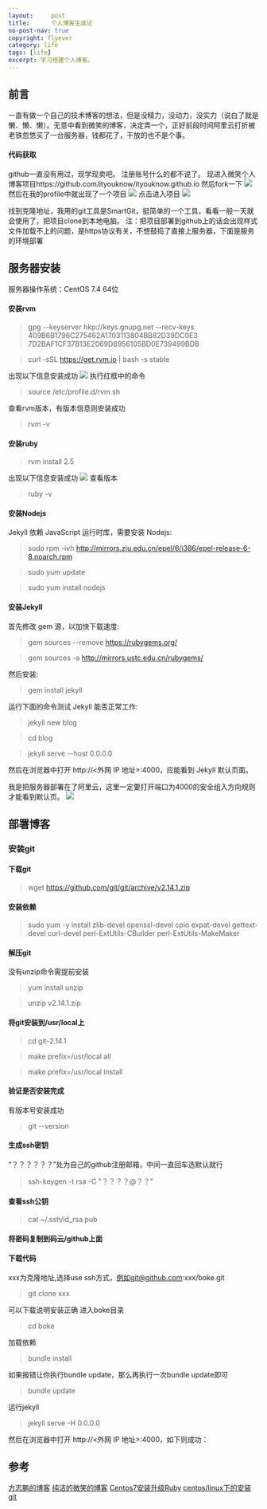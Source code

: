 ```yaml
---
layout:     post
title:      个人博客生成记
no-post-nav: true
copyright: flyever
category: life
tags: [life]
excerpt: 学习搭建个人博客。	
---
```


## 前言
一直有做一个自己的技术博客的想法，但是没精力，没动力，没实力（说白了就是懒、懒、懒）。无意中看到微笑的博客，决定弄一个，正好前段时间阿里云打折被老铁忽悠买了一台服务器，钱都花了，干放的也不是个事。
#### 代码获取
github一直没有用过，现学现卖吧。
注册账号什么的都不说了。
现进入微笑个人博客项目https://github.com/ityouknow/ityouknow.github.io
然后fork一下
![](http://www.imperial5cloud.cn/assets/images/2018/gerenboke/gerenboke-1.png)
然后在我的profile中就出现了一个项目
![](http://www.imperial5cloud.cn/assets/images/2018/gerenboke/gerenboke-2.png)
点击进入项目
![](http://www.imperial5cloud.cn/assets/images/2018/gerenboke/gerenboke-3.png)

找到克隆地址，我用的git工具是SmartGit，挺简单的一个工具，看看一般一天就会使用了，把项目clone到本地电脑。
注：把项目部署到github上的话会出现样式文件加载不上的问题，是https协议有关，不想鼓捣了直接上服务器，下面是服务的环境部署
## 服务器安装
服务器操作系统：CentOS 7.4 64位

#### 安装rvm

>gpg --keyserver hkp://keys.gnupg.net --recv-keys 409B6B1796C275462A1703113804BB82D39DC0E3 7D2BAF1CF37B13E2069D6956105BD0E739499BDB

>curl -sSL https://get.rvm.io | bash -s stable

出现以下信息安装成功
![](http://www.imperial5cloud.cn/assets/images/2018/gerenboke/gerenboke-4.png)
执行红框中的命令
>source /etc/profile.d/rvm.sh

查看rvm版本，有版本信息则安装成功
>rvm -v

#### 安装ruby
>rvm install 2.5

出现以下信息安装成功
![](http://www.imperial5cloud.cn/assets/images/2018/gerenboke/gerenboke-5.png)
查看版本
>ruby -v

#### 安装Nodejs

Jekyll 依赖 JavaScript 运行时库，需要安装 Nodejs:
>sudo rpm -ivh http://mirrors.zju.edu.cn/epel/6/i386/epel-release-6-8.noarch.rpm

>sudo yum update

>sudo yum install nodejs

#### 安装Jekyll

首先修改 gem 源，以加快下载速度:
>gem sources --remove https://rubygems.org/

>gem sources -a http://mirrors.ustc.edu.cn/rubygems/

然后安装:
>gem install jekyll

运行下面的命令测试 Jekyll 能否正常工作:
>jekyll new blog

>cd blog

>jekyll serve --host 0.0.0.0

然后在浏览器中打开 http://<外网 IP 地址>:4000，应能看到 Jekyll 默认页面。

我是把服务器部署在了阿里云，这里一定要打开端口为4000的安全组入方向规则才能看到默认页。
![](http://www.imperial5cloud.cn/assets/images/2018/gerenboke/gerenboke-6.png)

## 部署博客
### 安装git
#### 下载git
>wget https://github.com/git/git/archive/v2.14.1.zip

#### 安装依赖
>sudo yum -y install zlib-devel openssl-devel cpio expat-devel gettext-devel curl-devel perl-ExtUtils-CBuilder perl-ExtUtils-MakeMaker

#### 解压git
没有unzip命令需提前安装
>yum install unzip

>unzip v2.14.1.zip

#### 将git安装到/usr/local上
>cd git-2.14.1

>make prefix=/usr/local all

>make prefix=/usr/local install

#### 验证是否安装完成
有版本号安装成功
>git --version

#### 生成ssh密钥
“？？？？？？”处为自己的github注册邮箱，中间一直回车选默认就行
>ssh-keygen -t rsa -C "？？？？@？？"

#### 查看ssh公钥
>cat ~/.ssh/id_rsa.pub

#### 将密码复制到码云/github上面
#### 下载代码
xxx为克隆地址,选择use ssh方式，例如git@github.com:xxx/boke.git
>git clone xxx

可以下载说明安装正确
进入boke目录
>cd boke

加载依赖
>bundle install

如果报错让你执行bundle update，那么再执行一次bundle update即可
>bundle update

运行jekyll
>jekyll serve -H 0.0.0.0

然后在浏览器中打开 http://<外网 IP 地址>:4000，如下则成功：





## 参考
[方志鹏的博客](https://blog.csdn.net/forezp/article/details/83056108)
[纯洁的微笑的博客](https://blog.csdn.net/ityouknow/article/details/82782963)
[Centos7安装升级Ruby](https://blog.csdn.net/qq_26440803/article/details/82717244)
[centos/linux下的安装git](https://www.cnblogs.com/lonecloud/p/7399804.html)

